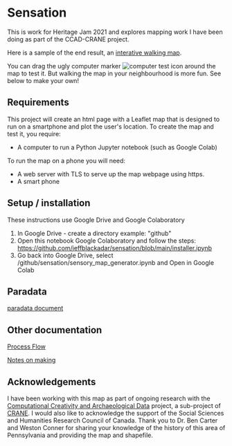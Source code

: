 # Sensation
This is work for Heritage Jam 2021 and explores mapping work I have been doing as part of the CCAD-CRANE project.

Here is a sample of the end result, an [interative walking map](https://jeffblackadar.ca/sensation/test_map.html).

You can drag the ugly computer marker ![computer test icon](https://jeffblackadar.ca/sensation/icons/computer.png "computer test icon") around the map to test it. But walking the map in your neighbourhood is more fun. See below to make your own!

## Requirements
This project will create an html page with a Leaflet map that is designed to run on a smartphone and plot the user's location.
To create the map and test it, you require:
* A computer to run a Python Jupyter notebook (such as Google Colab)

To run the map on a phone you will need:
* A web server with TLS to serve up the map webpage using https.
* A smart phone

## Setup / installation
These instructions use Google Drive and Google Colaboratory

1. In Google Drive - create a directory example: "github"
2. Open this notebook Google Colaboratory and follow the steps:  https://github.com/jeffblackadar/sensation/blob/main/installer.ipynb
3. Go back into Google Drive, select /github/sensation/sensory_map_generator.ipynb and Open in Google Colab

## Paradata
[paradata document](https://github.com/jeffblackadar/sensation/blob/main/paradata.md)

## Other documentation
[Process Flow](https://jeffblackadar.github.io/sensation/map_process_flow.html)

[Notes on making](https://github.com/jeffblackadar/sensation/blob/main/notes_on_making.md)

## Acknowledgements

I have been working with this map as part of ongoing research with the [Computational Creativity and Archaeological Data](https://shawngraham.github.io/CCAD/) project, a sub-project of [CRANE](https://crane.utoronto.ca/). I would also like to acknowledge the support of the Social Sciences and Humanities Research Council of Canada. Thank you to Dr. Ben Carter and Weston Conner for sharing your knowledge of the history of this area of Pennsylvania and providing the map and shapefile.

